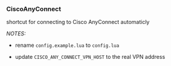 ### CiscoAnyConnect

shortcut for connecting to Cisco AnyConnect automaticly

*NOTES:*

- rename `config.example.lua` to `config.lua`

- update `CISCO_ANY_CONNECT_VPN_HOST` to the real VPN address

